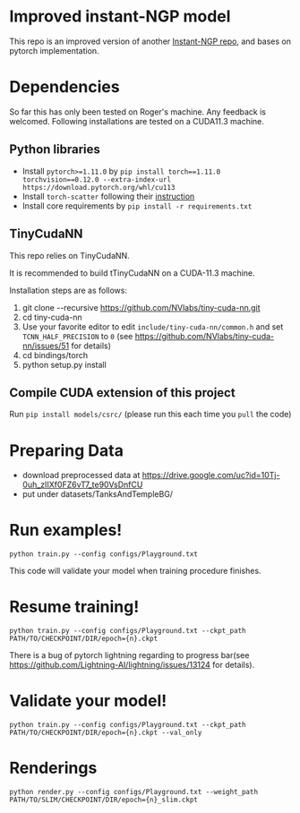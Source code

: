 # Improved instant-NGP model
This repo is an improved version of another [Instant-NGP repo](https://github.com/kwea123/ngp_pl), and bases on pytorch implementation. 

# Dependencies

So far this has only been tested on Roger's machine. Any feedback is welcomed. Following installations are tested on a CUDA11.3 machine.

## Python libraries

* Install `pytorch>=1.11.0` by `pip install torch==1.11.0 torchvision==0.12.0 --extra-index-url https://download.pytorch.org/whl/cu113`
* Install `torch-scatter` following their [instruction](https://github.com/rusty1s/pytorch_scatter#installation)
* Install core requirements by `pip install -r requirements.txt`

## TinyCudaNN

This repo relies on TinyCudaNN.

It is recommended to build tTinyCudaNN on a CUDA-11.3 machine.

Installation steps are as follows:

1. git clone --recursive https://github.com/NVlabs/tiny-cuda-nn.git
2. cd tiny-cuda-nn
3. Use your favorite editor to edit `include/tiny-cuda-nn/common.h` and set `TCNN_HALF_PRECISION` to `0` (see https://github.com/NVlabs/tiny-cuda-nn/issues/51 for details)
4. cd bindings/torch
5. python setup.py install

## Compile CUDA extension of this project

Run `pip install models/csrc/` (please run this each time you `pull` the code)

# Preparing Data

- download preprocessed data at https://drive.google.com/uc?id=10Tj-0uh_zIIXf0FZ6vT7_te90VsDnfCU
- put under datasets/TanksAndTempleBG/

# Run examples!

```
python train.py --config configs/Playground.txt
```

This code will validate your model when training procedure finishes.

# Resume training!

```
python train.py --config configs/Playground.txt --ckpt_path PATH/TO/CHECKPOINT/DIR/epoch={n}.ckpt
```

There is a bug of pytorch lightning regarding to progress bar(see https://github.com/Lightning-AI/lightning/issues/13124 for details). 

# Validate your model!

```
python train.py --config configs/Playground.txt --ckpt_path PATH/TO/CHECKPOINT/DIR/epoch={n}.ckpt --val_only
```

# Renderings

```
python render.py --config configs/Playground.txt --weight_path PATH/TO/SLIM/CHECKPOINT/DIR/epoch={n}_slim.ckpt
```